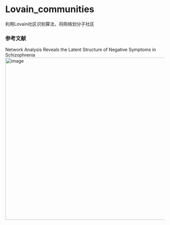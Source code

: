 # Lovain_communities
利用Lovain社区识别算法，将网络划分子社区
### 参考文献
Network Analysis Reveals the Latent Structure of Negative Symptoms in Schizophrenia
<img width="513" alt="image" src="https://user-images.githubusercontent.com/117631859/200294586-b0bba5b7-6643-4e9d-889f-bcbbdc81e42a.png">
